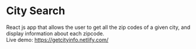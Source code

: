 # City Search  
React js app that allows the user to get all the zip codes of a given city, and display information about each zipcode.      
Live demo: https://getcityinfo.netlify.com/  
